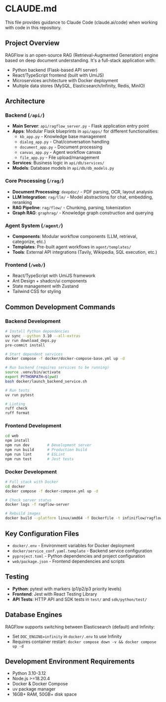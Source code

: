 # CLAUDE.md

This file provides guidance to Claude Code (claude.ai/code) when working with code in this repository.

## Project Overview

RAGFlow is an open-source RAG (Retrieval-Augmented Generation) engine based on deep document understanding. It's a full-stack application with:
- Python backend (Flask-based API server)
- React/TypeScript frontend (built with UmiJS)
- Microservices architecture with Docker deployment
- Multiple data stores (MySQL, Elasticsearch/Infinity, Redis, MinIO)

## Architecture

### Backend (`/api/`)
- **Main Server**: `api/ragflow_server.py` - Flask application entry point
- **Apps**: Modular Flask blueprints in `api/apps/` for different functionalities:
  - `kb_app.py` - Knowledge base management
  - `dialog_app.py` - Chat/conversation handling
  - `document_app.py` - Document processing
  - `canvas_app.py` - Agent workflow canvas
  - `file_app.py` - File upload/management
- **Services**: Business logic in `api/db/services/`
- **Models**: Database models in `api/db/db_models.py`

### Core Processing (`/rag/`)
- **Document Processing**: `deepdoc/` - PDF parsing, OCR, layout analysis
- **LLM Integration**: `rag/llm/` - Model abstractions for chat, embedding, reranking
- **RAG Pipeline**: `rag/flow/` - Chunking, parsing, tokenization
- **Graph RAG**: `graphrag/` - Knowledge graph construction and querying

### Agent System (`/agent/`)
- **Components**: Modular workflow components (LLM, retrieval, categorize, etc.)
- **Templates**: Pre-built agent workflows in `agent/templates/`
- **Tools**: External API integrations (Tavily, Wikipedia, SQL execution, etc.)

### Frontend (`/web/`)
- React/TypeScript with UmiJS framework
- Ant Design + shadcn/ui components
- State management with Zustand
- Tailwind CSS for styling

## Common Development Commands

### Backend Development
```bash
# Install Python dependencies
uv sync --python 3.10 --all-extras
uv run download_deps.py
pre-commit install

# Start dependent services
docker compose -f docker/docker-compose-base.yml up -d

# Run backend (requires services to be running)
source .venv/bin/activate
export PYTHONPATH=$(pwd)
bash docker/launch_backend_service.sh

# Run tests
uv run pytest

# Linting
ruff check
ruff format
```

### Frontend Development
```bash
cd web
npm install
npm run dev        # Development server
npm run build      # Production build
npm run lint       # ESLint
npm run test       # Jest tests
```

### Docker Development
```bash
# Full stack with Docker
cd docker
docker compose -f docker-compose.yml up -d

# Check server status
docker logs -f ragflow-server

# Rebuild images
docker build --platform linux/amd64 -f Dockerfile -t infiniflow/ragflow:nightly .
```

## Key Configuration Files

- `docker/.env` - Environment variables for Docker deployment
- `docker/service_conf.yaml.template` - Backend service configuration
- `pyproject.toml` - Python dependencies and project configuration
- `web/package.json` - Frontend dependencies and scripts

## Testing

- **Python**: pytest with markers (p1/p2/p3 priority levels)
- **Frontend**: Jest with React Testing Library
- **API Tests**: HTTP API and SDK tests in `test/` and `sdk/python/test/`

## Database Engines

RAGFlow supports switching between Elasticsearch (default) and Infinity:
- Set `DOC_ENGINE=infinity` in `docker/.env` to use Infinity
- Requires container restart: `docker compose down -v && docker compose up -d`

## Development Environment Requirements

- Python 3.10-3.12
- Node.js >=18.20.4
- Docker & Docker Compose
- uv package manager
- 16GB+ RAM, 50GB+ disk space